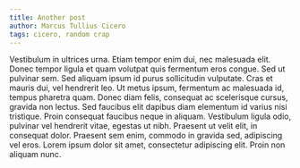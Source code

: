 ```yaml
---
title: Another post
author: Marcus Tullius Cicero
tags: cicero, random crap
---
```


Vestibulum in ultrices urna. Etiam tempor enim dui, nec malesuada elit. Donec
tempor ligula et quam volutpat quis fermentum eros congue. Sed ut pulvinar sem.
Sed aliquam ipsum id purus sollicitudin vulputate. Cras et mauris dui, vel
hendrerit leo. Ut metus ipsum, fermentum ac malesuada id, tempus pharetra quam.
Donec diam felis, consequat ac scelerisque cursus, gravida non lectus. Sed
faucibus elit dapibus diam elementum id varius nisi tristique. Proin consequat
faucibus neque in aliquam. Vestibulum ligula odio, pulvinar vel hendrerit
vitae, egestas ut nibh. Praesent ut velit elit, in consequat dolor. Praesent
sem enim, commodo in gravida sed, adipiscing vel eros. Lorem ipsum dolor sit
amet, consectetur adipiscing elit. Proin non aliquam nunc.
